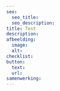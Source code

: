 ```yaml
---
seo:
  seo_title:
  seo_description:
title: Test
description:
afbeelding:
  image:
  alt:
checklist:
button:
  text:
  url:
samenwerking:
---
```


